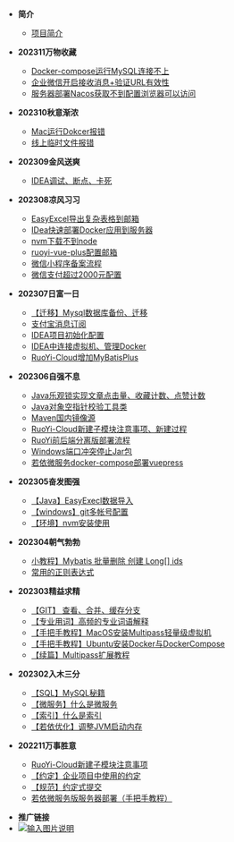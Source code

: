 <!-- _sidebar.md -->

* **简介**
  * [项目简介](/article-release/home.md)

* **202311万物收藏**
  * [Docker-compose运行MySQL连接不上](/article-release/202311万物收藏/Docker-compose运行MySQL连接不上.md)
  * [企业微信开启接收消息+验证URL有效性](/article-release/202311万物收藏/企业微信开启接收消息+验证URL有效性.md)
  * [服务器部署Nacos获取不到配置浏览器可以访问](/article-release/202311万物收藏/服务器部署Nacos获取不到配置浏览器可以访问.md)

* **202310秋意渐浓**
  * [Mac运行Dokcer报错](/article-release/202310秋意渐浓/Mac运行Dokcer报错.md)
  * [线上临时文件报错](/article-release/202310秋意渐浓/线上临时文件报错.md)

* **202309金风送爽**
  * [IDEA调试、断点、卡死](/article-release/202309金风送爽/IDEA、Debug、断点、卡死.md)

* **202308凉风习习**
  * [EasyExcel导出复杂表格到邮箱](/article-release/202308凉风习习/EasyExcel导出复杂表格到邮箱.md)
  * [IDea快速部署Docker应用到服务器](/article-release/202308凉风习习/IDea快速部署Docker应用到服务器.md)
  * [nvm下载不到node](/article-release/202308凉风习习/nvm下载不到node.md)
  * [ruoyi-vue-plus配置邮箱](/article-release/202308凉风习习/ruoyi-vue-plus配置邮箱.md)
  * [微信小程序备案流程](/article-release/202308凉风习习/微信小程序备案流程.md)
  * [微信支付超过2000元配置](/article-release/202308凉风习习/微信支付超过2000元配置.md)

* **202307日富一日**
  * [【迁移】Mysql数据库备份、迁移](/article-release/202307日富一日/【迁移】Mysql数据库备份、迁移.md)
  * [支付宝消息订阅](/article-release/202307日富一日/支付宝消息订阅.md)
  * [IDEA项目初始化配置](/article-release/202307日富一日/IDEA项目初始化配置.md)
  * [IDEA中连接虚拟机、管理Docker](/article-release/202307日富一日/IDEA中连接虚拟机、管理Docker.md)
  * [RuoYi-Cloud增加MyBatisPlus](/article-release/202307日富一日/RuoYi-Cloud增加MyBatisPlus.md)

* **202306自强不息**
  * [Java乐观锁实现文章点击量、收藏计数、点赞计数](/article-release/202306自强不息/Java乐观锁实现文章点击量、收藏计数、点赞计数.md)
  * [Java对象空指针校验工具类](/article-release/202306自强不息/Java对象空指针校验工具类.md)
  * [Maven国内镜像源](/article-release/202306自强不息/Maven国内镜像源.md)
  * [RuoYi-Cloud新建子模块注意事项、新建过程](/article-release/202306自强不息/RuoYi-Cloud新建子模块注意事项、新建过程.md)
  * [RuoYi前后端分离版部署流程](/article-release/202306自强不息/RuoYi前后端分离版部署流程.md)
  * [Windows端口冲突停止Jar包](/article-release/202306自强不息/Windows端口冲突停止Jar包.md)
  * [若依微服务docker-compose部署vuepress](/article-release/202306自强不息/若依微服务docker-compose部署vuepress.md)

* **202305奋发图强**
  * [【Java】EasyExecl数据导入](/article-release/202305奋发图强/【Java】EasyExecl数据导入.md)
  * [【windows】git多帐号配置](/article-release/202305奋发图强/【windows】git多帐号配置.md)
  * [【环境】nvm安装使用](/article-release/202305奋发图强/【环境】nvm安装使用.md)

* **202304朝气勃勃**
  * [小教程】Mybatis 批量删除 创建 Long[] ids](/article-release/202304朝气勃勃/【小教程】Mybatis、批量删除、创建、Long[]ids.md)
  * [常用的正则表达式](/article-release/202304朝气勃勃/常用的正则表达式.md)

* **202303精益求精**
  * [【GIT】 查看、合并、缓存分支](/article-release/202303精益求精/【GIT】查看、合并、缓存分支.md)
  * [【专业用词】高频的专业词语解释](/article-release/202303精益求精/【专业用词】高频的专业词语解释.md)
  * [【手把手教程】MacOS安装Multipass轻量级虚拟机](/article-release/202303精益求精/【手把手教程】MacOS安装Multipass轻量级虚拟机.md)
  * [【手把手教程】Ubuntu安装Docker与DockerCompose](/article-release/202303精益求精/【手把手教程】Ubuntu安装Docker与DockerCompose.md)
  * [【续篇】Multipass扩展教程](/article-release/202303精益求精/【续篇】Multipass扩展教程.md)

* **202302入木三分**
  * [【SQL】MySQL秘籍](/article-release/202302入木三分/【SQL】MySQL秘籍.md)
  * [【微服务】什么是微服务](/article-release/202302入木三分/【微服务】什么是微服务.md)
  * [【索引】什么是索引](/article-release/202302入木三分/【索引】什么是索引.md)
  * [【若依优化】调整JVM启动内存](/article-release/202302入木三分/【若依优化】调整JVM启动内存.md)

* **202211万事胜意**
  * [RuoYi-Cloud新建子模块注意事项](/article-release/202211万事胜意/RuoYi-Cloud新建子模块注意事项.md)
  * [【约定】企业项目中使用的约定](/article-release/202211万事胜意/【约定】企业项目中使用的约定.md)
  * [【规范】约定式提交](/article-release/202211万事胜意/【规范】约定式提交.md)
  * [若依微服务版服务器部署（手把手教程）](/article-release/202211万事胜意/若依微服务版服务器部署（手把手教程）.md)

- **推广链接**
- [![输入图片说明](https://upload-dianshi-1255598498.file.myqcloud.com/upload/nodir/345X200-9ae456f58874df499adf7c331c02cb0fed12b81d.jpg "2023-11-17=>2026-11-17")](https://curl.qcloud.com/u9SqGQSo)
